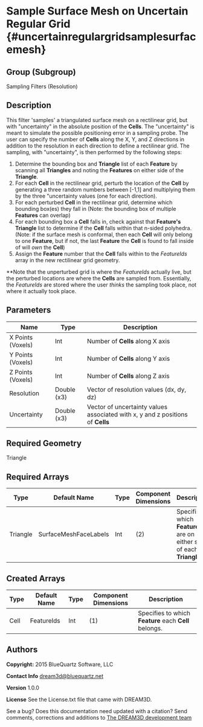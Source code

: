 Sample Surface Mesh on Uncertain Regular Grid {#uncertainregulargridsamplesurfacemesh}
======

## Group (Subgroup) ##
Sampling Filters (Resolution)


## Description ##
This filter 'samples' a triangulated surface mesh on a rectilinear grid, but with "uncertainty" in the absolute position of the **Cells**.  The "uncertainty" is meant to simulate the possible positioning error in a sampling probe.  The user can specify the number of **Cells** along the X, Y, and Z directions in addition to the resolution in each direction to define a rectilinear grid.  The sampling, with "uncertainty", is then performed by the following steps:

1. Determine the bounding box  and **Triangle** list of each **Feature** by scanning all **Triangles** and noting the **Features** on either side of the **Triangle**.
2. For each **Cell** in the rectilinear grid, perturb the location of the **Cell** by generating a three random numbers between [-1,1] and multiplying them by the three "uncertainty values (one for each direction).
2. For each perturbed **Cell** in the rectilinear grid, determine which bounding box(es) they fall in (Note: the bounding box of multiple **Features** can overlap)
3. For each bounding box a **Cell** falls in, check against that **Feature's** **Triangle** list to determine if the **Cell** falls within that n-sided polyhedra. (Note: if the surface mesh is conformal, then each **Cell** will only belong to one **Feature**, but if not, the last **Feature** the **Cell** is found to fall inside of will *own* the **Cell**)
4. Assign the **Feature** number that the **Cell** falls within to the *FeatureIds* array in the new rectilinear grid geometry.

**Note that the unperturbed grid is where the *FeatureIds* actually live, but the perturbed locations are where the **Cells** are sampled from.  Essentially, the *FeatureIds* are stored where the user *thinks* the sampling took place, not where it actually took place.

## Parameters ##
| Name | Type | Description |
|------|------|------|
| X Points (Voxels) | Int | Number of **Cells** along X axis |
| Y Points (Voxels) | Int | Number of **Cells** along Y axis |
| Z Points (Voxels) | Int | Number of **Cells** along Z axis |
| Resolution | Double (x3) | Vector of resolution values (dx, dy, dz) |
| Uncertainty | Double (x3) | Vector of uncertainty values associated with x, y and z positions of **Cells** |

## Required Geometry ##
Triangle

## Required Arrays ##
| Type | Default Name | Type | Component Dimensions | Description |
|------|--------------|-------------|---------|-----|
| Triangle | SurfaceMeshFaceLabels | Int | (2) | Specifies which **Features** are on either side of each **Triangle**. |

## Created Arrays ##
| Type | Default Name | Type | Component Dimensions | Description |
|------|--------------|-------------|---------|-----|
| Cell | FeatureIds | Int | (1) | Specifies to which **Feature** each **Cell** belongs. |



## Authors ##

**Copyright:** 2015 BlueQuartz Software, LLC

**Contact Info** dream3d@bluequartz.net

**Version** 1.0.0

**License**  See the License.txt file that came with DREAM3D.



See a bug? Does this documentation need updated with a citation? Send comments, corrections and additions to [The DREAM3D development team](mailto:dream3d@bluequartz.net?subject=Documentation%20Correction)
